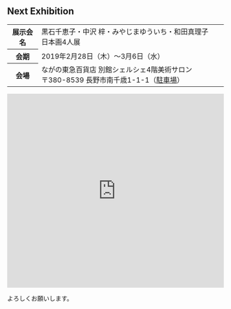 ## Next Exhibition

<table class="table eventsection">
    <tbody>
        <tr>
            <th scope="row">展示会名</th>
            <td>黒石千恵子・中沢 梓・みやじまゆういち・和田真理子　日本画4人展</td>
        </tr>
        <tr>
            <th scope="row">会期</th>
            <td>2019年2月28日（木）～3月6日（水）</td>
        </tr>
        <tr>
            <th scope="row">会場</th>
            <td>ながの東急百貨店 別館シェルシェ4階美術サロン<br>〒380-8539 長野市南千歳1-1-1（<a href="https://www.nagano-tokyu.co.jp/access.html" target="_blank">駐車場</a>）</td>
        </tr>
    </tbody>
</table>

<iframe src="https://www.google.com/maps/embed?pb=!1m18!1m12!1m3!1d3201.2149264827194!2d138.186913800343!3d36.64527977988248!2m3!1f0!2f0!3f0!3m2!1i1024!2i768!4f13.1!3m3!1m2!1s0x601d8692b48f4491%3A0xbafba4f62730f6ef!2z44Gq44GM44Gu5p2x5oCl55m-6LKo5bqXIOWIpemkqOOCt-OCp-ODq-OCt-OCpw!5e0!3m2!1sen!2sjp!4v1548771046138" width="100%" height="450" frameborder="0" style="border:0" allowfullscreen></iframe>

よろしくお願いします。
